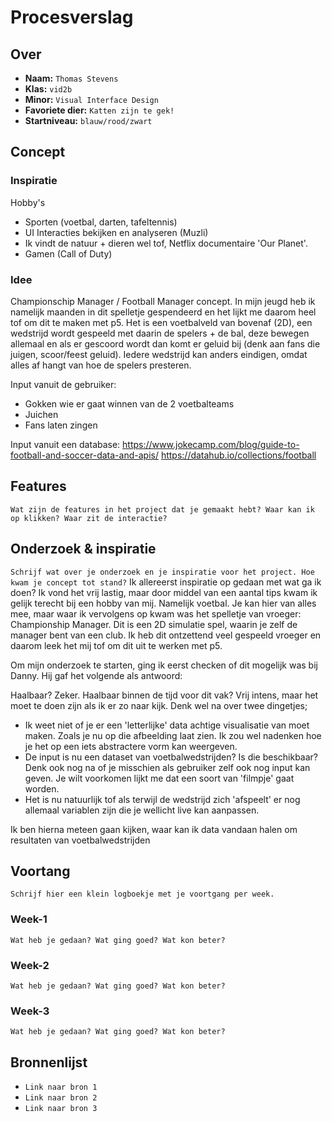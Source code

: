 <!-- Vergeet je niet de comments uit te zetten voordat je begint met typen? 💬 -->

# Procesverslag

## Over
* **Naam:** `Thomas Stevens`
* **Klas:** `vid2b`
* **Minor:** `Visual Interface Design`
* **Favoriete dier:** `Katten zijn te gek!`
* **Startniveau:** `blauw/rood/zwart`

## Concept

### Inspiratie

<!-- Ik sta voor minimalisme, vind de kleuren zwart en wit heel fijn combineren daarbij. Ik heb zelf lichtelijke OCD, dus kan er slecht tegen als dingen niet goed uitgelijnd zijn en dat wil ik mee brengen in m'n uiting. Los van dit vindt ik symmetrische ontwerpen heel fijn om naar te kijken. -->

Hobby's
- Sporten (voetbal, darten, tafeltennis)
- UI Interacties bekijken en analyseren (Muzli)
- Ik vindt de natuur + dieren wel tof, Netflix documentaire 'Our Planet'.
- Gamen (Call of Duty)

### Idee 
Championschip Manager / Football Manager concept. In mijn jeugd heb ik namelijk maanden in dit spelletje gespendeerd en het lijkt me daarom heel tof om dit te maken met p5. Het is een voetbalveld van bovenaf (2D), een wedstrijd wordt gespeeld met daarin de spelers + de bal, deze bewegen allemaal en als er gescoord wordt dan komt er geluid bij (denk aan fans die juigen, scoor/feest geluid). Iedere wedstrijd kan anders eindigen, omdat alles af hangt van hoe de spelers presteren.

Input vanuit de gebruiker:
- Gokken wie er gaat winnen van de 2 voetbalteams
- Juichen 
- Fans laten zingen

Input vanuit een database:
https://www.jokecamp.com/blog/guide-to-football-and-soccer-data-and-apis/
https://datahub.io/collections/football


## Features

`Wat zijn de features in het project dat je gemaakt hebt? Waar kan ik op klikken? Waar zit de interactie?`

## Onderzoek & inspiratie
`Schrijf wat over je onderzoek en je inspiratie voor het project. Hoe kwam je concept tot stand?`
Ik allereerst inspiratie op gedaan met wat ga ik doen? Ik vond het vrij lastig, maar door middel van een aantal tips kwam ik gelijk terecht bij een hobby van mij. Namelijk voetbal. Je kan hier van alles mee, maar waar ik vervolgens op kwam was het spelletje van vroeger: Championship Manager. Dit is een 2D simulatie spel, waarin je zelf de manager bent van een club. Ik heb dit ontzettend veel gespeeld vroeger en daarom leek het mij tof om dit uit te werken met p5.

Om mijn onderzoek te starten, ging ik eerst checken of dit mogelijk was bij Danny. Hij gaf het volgende als antwoord:

Haalbaar? Zeker. Haalbaar binnen de tijd voor dit vak? Vrij intens, maar het moet te doen zijn als ik er zo naar kijk.
Denk wel na over twee dingetjes;
- Ik weet niet of je er een 'letterlijke' data achtige visualisatie van moet maken. Zoals je nu op die afbeelding laat zien. Ik zou wel nadenken hoe je het op een iets abstractere vorm kan weergeven.
- De input is nu een dataset van voetbalwedstrijden? Is die beschikbaar? Denk ook nog na of je misschien als gebruiker zelf ook nog input kan geven. Je wilt voorkomen lijkt me dat een soort van 'filmpje' gaat worden. 
- Het is nu natuurlijk tof als terwijl de wedstrijd zich 'afspeelt' er nog allemaal variablen zijn die je wellicht live kan aanpassen.

Ik ben hierna meteen gaan kijken, waar kan ik data vandaan halen om resultaten van voetbalwedstrijden 

## Voortang

`Schrijf hier een klein logboekje met je voortgang per week.`

### Week-1
`Wat heb je gedaan? Wat ging goed? Wat kon beter?`

### Week-2
`Wat heb je gedaan? Wat ging goed? Wat kon beter?`

### Week-3
`Wat heb je gedaan? Wat ging goed? Wat kon beter?`


## Bronnenlijst

* `Link naar bron 1`
* `Link naar bron 2`
* `Link naar bron 3`